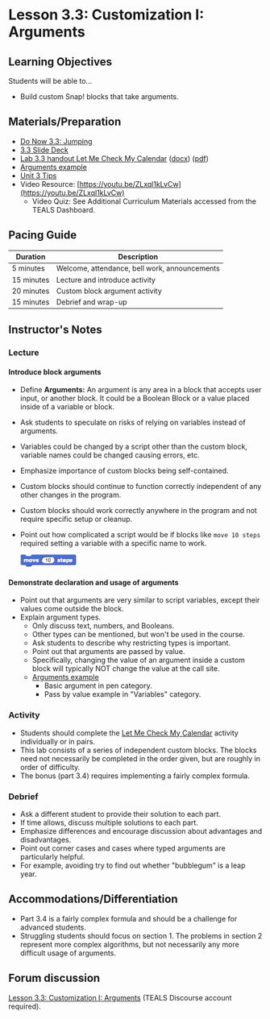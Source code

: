 # Lesson 3.3: Customization I: Arguments

## Learning Objectives

Students will be able to...

* Build custom Snap! blocks that take arguments.

## Materials/Preparation

* [Do Now 3.3: Jumping](do_now_33.md)
* [3.3 Slide Deck](https://github.com/TEALSK12/introduction-to-computer-science/raw/master/slidedecks/TEALS%20SNAP%203.3.pptx)
* [Lab 3.3 handout Let Me Check My Calendar](lab_33.md) ([docx](https://github.com/TEALSK12/introduction-to-computer-science/raw/master/Unit%203%20Word/Lab%203.3%20Let%20Me%20Check%20My%20Calendar.docx)) ([pdf](https://github.com/TEALSK12/introduction-to-computer-science/raw/master/Unit%203%20PDF/Lab%203.3%20Let%20Me%20Check%20My%20Calendar.pdf))
* [Arguments example](http://snap.berkeley.edu/snapsource/snap.html#present:Username=brettwo&ProjectName=Lesson%203.3)
* [Unit 3 Tips](unit_3_tips.md)
* Video Resource: [https://youtu.be/ZLxql1kLvCw](https://youtu.be/ZLxql1kLvCw)
  * Video Quiz: See Additional Curriculum Materials accessed from the TEALS Dashboard.

## Pacing Guide

| Duration   | Description                                   |
| ---------- | --------------------------------------------- |
| 5 minutes  | Welcome, attendance, bell work, announcements |
| 15 minutes | Lecture and introduce activity                |
| 20 minutes | Custom block argument activity                |
| 15 minutes | Debrief and wrap-up                           |

## Instructor's Notes

### Lecture

#### Introduce block arguments

* Define **Arguments:** An argument is any area in a block that accepts user input, or another block. It could be a Boolean Block or a value placed inside of a variable or block.
* Ask students to speculate on risks of relying on variables instead of arguments.
* Variables could be changed by a script other than the custom block, variable names could be changed causing errors, etc.
* Emphasize importance of custom blocks being self-contained.
* Custom blocks should continue to function correctly independent of any other changes in the program.
* Custom blocks should work correctly anywhere in the program and not require specific setup or cleanup.
* Point out how complicated a script would be if blocks like  `move 10 steps` required setting a variable with a specific name to work.

    ![Move 10 steps block](images/move.png)

#### Demonstrate declaration and usage of arguments

* Point out that arguments are very similar to script variables, except their values come outside the block.
* Explain argument types.
  * Only discuss text, numbers, and Booleans.
  * Other types can be mentioned, but won't be used in the course.
  * Ask students to describe why restricting types is important.
  * Point out that arguments are passed by value.
  * Specifically, changing the value of an argument inside a custom block will typically NOT change the value at the call site.
  * [Arguments example](http://snap.berkeley.edu/snapsource/snap.html#present:Username=brettwo&ProjectName=Lesson%203.3)
    * Basic argument in pen category.
    * Pass by value example in "Variables" category.

### Activity

* Students should complete the [Let Me Check My Calendar](lab_33.md) activity individually or in pairs.
* This lab consists of a series of independent custom blocks.  The blocks need not necessarily be completed in the order given, but are roughly in order of difficulty.
* The bonus (part 3.4) requires implementing a fairly complex formula.

### Debrief

* Ask a different student to provide their solution to each part.  
* If time allows, discuss multiple solutions to each part.
* Emphasize differences and encourage discussion about advantages and disadvantages.
* Point out corner cases and cases where typed arguments are particularly helpful.
* For example, avoiding try to find out whether "bubblegum" is a leap year.

## Accommodations/Differentiation

* Part 3.4 is a fairly complex formula and should be a challenge for advanced students.
* Struggling students should focus on section 1. The problems in section 2 represent more complex algorithms, but not necessarily any more difficult usage of arguments.

## Forum discussion

[Lesson 3.3: Customization I: Arguments](http://forums.tealsk12.org/c/intro-unit-3-variables-and-customization/lesson-3-3-customization-1) (TEALS Discourse account required).</a>
